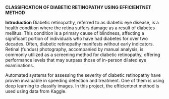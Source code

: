 **CLASSIFICATION OF DIABETIC RETINOPATHY USING EFFICIENTNET METHOD**

**Introduction**
Diabetic retinopathy, referred to as diabetic eye disease, is a health condition where the retina suffers damage as a result of diabetes mellitus. This condition is a primary cause of blindness, affecting a significant portion of individuals who have had diabetes for over two decades. Often, diabetic retinopathy manifests without early indicators. Retinal (fundus) photography, accompanied by manual analysis, is commonly utilized as a screening method for diabetic retinopathy, offering performance levels that may surpass those of in-person dilated eye examinations.

Automated systems for assessing the severity of diabetic retinopathy have proven invaluable in speeding detection and treatment. One of them is using deep learning to classify images. In this project, the efficientnet method is used using data from Kaggle.
